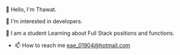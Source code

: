 👋 Hello, I'm Thawat.

👀 I'm interested in developers.

🌱 I am a student Learning about Full Stack positions and functions.

- 📫 How to reach me eae_01904@hotmail.com

<!---
Thawat09/Thawat09 is a ✨ special ✨ repository because its `README.md` (this file) appears on your GitHub profile.
You can click the Preview link to take a look at your changes.
--->
